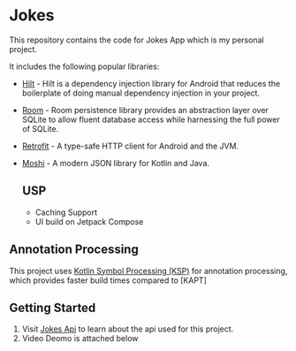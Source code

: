 # Jokes
This repository contains the code for Jokes App which is my personal project.

It includes the following popular libraries:

- [Hilt](https://dagger.dev/hilt) - Hilt is a dependency injection library for Android that reduces the boilerplate of doing manual dependency injection in your project.

- [Room](https://developer.android.com/training/data-storage/room) - Room persistence library provides an abstraction layer over SQLite to allow fluent database access while harnessing the full power of SQLite.

- [Retrofit](https://github.com/square/retrofit) - A type-safe HTTP client for Android and the JVM.

- [Moshi](https://github.com/square/moshi) - A modern JSON library for Kotlin and Java.

  ## USP 
  - Caching Support
  - UI build on Jetpack Compose
  

## Annotation Processing

This project uses [Kotlin Symbol Processing (KSP)](https://kotlinlang.org/docs/ksp-overview.html) for annotation processing, which provides faster build times compared to [KAPT]

## Getting Started
1. Visit [Jokes Api](https://sv443.net/jokeapi/v2/) to learn about the api used for this project.
2. Video Deomo is attached below
